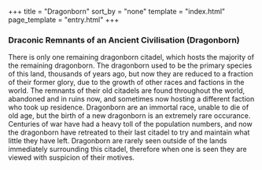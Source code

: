 +++
title = "Dragonborn"
sort_by = "none"
template = "index.html"
page_template = "entry.html"
+++

### Draconic Remnants of an Ancient Civilisation (Dragonborn)
There is only one remaining dragonborn citadel, which hosts the majority of the remaining dragonborn. The dragonborn used to be the primary species of this land, thousands of years ago, but now they are reduced to a fraction of their former glory, due to the growth of other races and factions in the world. The remnants of their old citadels are found throughout the world, abandoned and in ruins now, and sometimes now hosting a different faction who took up residence.
Dragonborn are an immortal race, unable to die of old age, but the birth of a new dragonborn is an extremely rare occurance. Centuries of war have had a heavy toll of the population numbers, and now the dragonborn have retreated to their last citadel to try and maintain what little they have left. Dragonborn are rarely seen outside of the lands immediately surrounding this citadel, therefore when one is seen they are viewed with suspicion of their motives.
